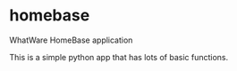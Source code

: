 # homebase
WhatWare HomeBase application

This is a simple python app that has lots of basic functions.
